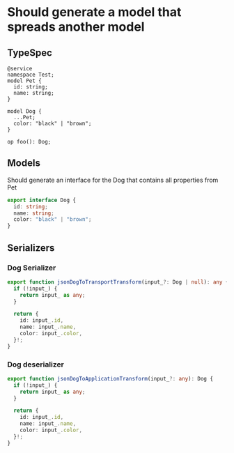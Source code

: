 # Should generate a model that spreads another model

## TypeSpec

```tsp
@service
namespace Test;
model Pet {
  id: string;
  name: string;
}

model Dog {
  ...Pet;
  color: "black" | "brown";
}

op foo(): Dog;
```

## Models

Should generate an interface for the Dog that contains all properties from Pet

```ts src/models/models.ts interface Dog
export interface Dog {
  id: string;
  name: string;
  color: "black" | "brown";
}
```

## Serializers

### Dog Serializer

```ts src/models/serializers.ts function jsonDogToTransportTransform
export function jsonDogToTransportTransform(input_?: Dog | null): any {
  if (!input_) {
    return input_ as any;
  }

  return {
    id: input_.id,
    name: input_.name,
    color: input_.color,
  }!;
}
```

### Dog deserializer

```ts src/models/serializers.ts function jsonDogToApplicationTransform
export function jsonDogToApplicationTransform(input_?: any): Dog {
  if (!input_) {
    return input_ as any;
  }

  return {
    id: input_.id,
    name: input_.name,
    color: input_.color,
  }!;
}
```
